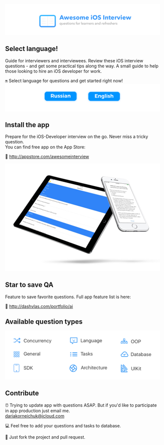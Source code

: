 
<img src="Resources/Main.png">

## Select language!
Guide for interviewers and interviewees. Review these iOS interview questions - and get some practical tips along the way.
A small guide to help those looking to hire an iOS developer for work.

🔛 Select language for questions and get started right now!  
<a href="Resources/Russian.md"><img src="Resources/Artboard-filled-left.png" width=50%></a><a href="Resources/English.md"><img src="Resources/Artboard-filled-right.png" width=50%></a>

## Install the app  
Prepare for the iOS-Developer interview on the go. Never miss a tricky question.  
You can find free app on the App Store: 

📲 http://appstore.com/awesomeinterview  
<p align="center"><img src="Resources/Devices.jpg"></p>

## Star to save QA
Feature to save favorite questions. Full app feature list is here:  

🌟 http://dashvlas.com/portfolio/ai

## Available question types
<p align="center"><img src="Resources/Available QA types.png"></p>

## Contribute
⏰ Trying to update app with questions ASAP. But if you'd like to participate in app production just email me.  
   dariakorneichuk@icloud.com

💻 Feel free to add your questions and tasks to database.

🚀 Just fork the project and pull request.

